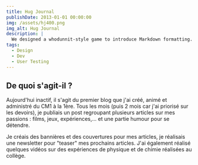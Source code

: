 ```yaml
---
title: Hug Journal
publishDate: 2013-01-01 00:00:00
img: /assets/hj400.png
img_alt: Hug Journal
description: |
  We designed a whodunnit-style game to introduce Markdown formatting. Suspense — suspicion — syntax!
tags:
  - Design
  - Dev
  - User Testing
---
```


## De quoi s'agit-il ?
Aujourd'hui inactif, il s'agit du premier blog que j'ai créé, animé et administré du CM1 à la 1ère. 
Tous les mois (puis 2 mois car j'ai priorisé sur les devoirs), je publiais un post regroupant plusieurs articles sur mes passions : films, jeux, expériences,... et une partie humour pour se détendre.

Je créais des bannières et des couvertures pour mes articles, je réalisais une newsletter pour "teaser" mes prochains articles. 
J'ai également réalisé quelques vidéos sur des expériences de physique et de chimie réalisées au collège.
